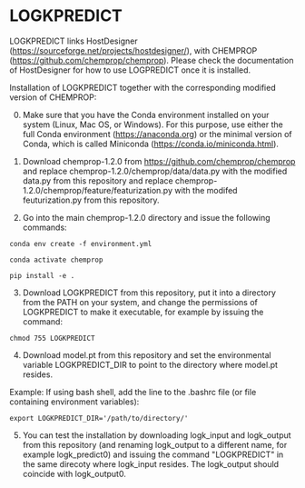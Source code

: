 
# LOGKPREDICT

LOGKPREDICT links HostDesigner (https://sourceforge.net/projects/hostdesigner/),
with CHEMPROP (https://github.com/chemprop/chemprop). Please check the documentation
of HostDesigner for how to use LOGPREDICT once it is installed.

Installation of LOGKPREDICT together with the corresponding modified version 
of CHEMPROP:

0) Make sure that you have the Conda environment installed on your system (Linux, Mac OS, 
or Windows). For this purpose, use either the full Conda environment (https://anaconda.org)
or the minimal version of Conda, which is called Miniconda (https://conda.io/miniconda.html).


1) Download chemprop-1.2.0 from https://github.com/chemprop/chemprop and replace 
chemprop-1.2.0/chemprop/data/data.py with the modified data.py from this repository
and replace chemprop-1.2.0/chemprop/feature/featurization.py with the modifed feuturization.py
from this repository.


2) Go into the main chemprop-1.2.0 directory and issue the following commands:

`conda env create -f environment.yml`

`conda activate chemprop`

`pip install -e .`


3) Download LOGKPREDICT from this repository, put it into a directory from the PATH 
on your system, and change the permissions of LOGKPREDICT to make it executable, for
example by issuing the command:

`chmod 755 LOGKPREDICT`


4) Download model.pt from this repository and set the environmental variable LOGKPREDICT_DIR
to point to the directory where model.pt resides. 

Example: 
If using bash shell, add the line to the .bashrc file (or file containing environment variables):

`export LOGKPREDICT_DIR='/path/to/directory/'`


5) You can test the installation by downloading logk_input and logk_output from this repository 
(and renaming logk_output to a different name, for example logk_predict0) and issuing 
the command "LOGKPREDICT" in the same direcoty where logk_input resides. The logk_output
should coincide with logk_output0. 

